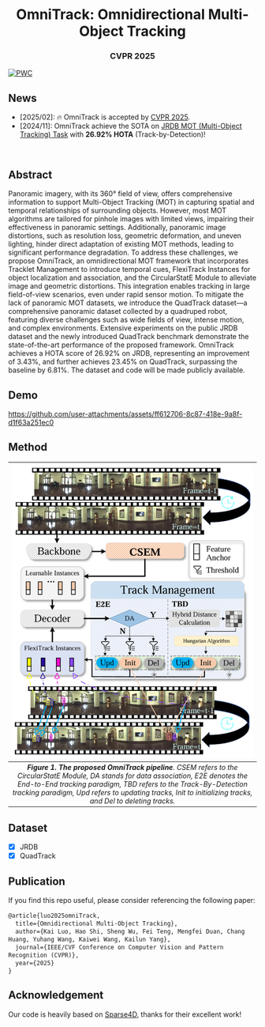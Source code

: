 <!-- # OmniTrack
The official implementation of OmniTrack: Omnidirectional Multi-Object Tracking (CVPR 2025) -->

<p align="center">
<h1 align="center"><strong>OmniTrack: Omnidirectional Multi-Object Tracking</strong></h1>
<h3 align="center">CVPR 2025</h3>

[![PWC](https://img.shields.io/endpoint.svg?url=https://paperswithcode.com/badge/omnitracker-unifying-object-tracking-by/multi-object-tracking-on-jrdb)](https://paperswithcode.com/sota/multi-object-tracking-on-jrdb?p=omnitracker-unifying-object-tracking-by)

## News
- [2025/02]: 🔥 OmniTrack is accepted by [CVPR 2025](https://cvpr2025.thecvf.com/).
- [2024/11]: OmniTrack achieve the SOTA on [JRDB MOT (Multi-Object Tracking) Task](http://www.semantic-kitti.org/tasks.html#ssc) with **26.92% HOTA** (Track-by-Detection)!
</br>

## Abstract
Panoramic imagery, with its 360° field of view,
 offers comprehensive information to support Multi-Object Tracking (MOT) in capturing spatial and temporal relationships of surrounding objects. However, most MOT algorithms are tailored for pinhole images with limited views, impairing their effectiveness in panoramic settings. Additionally, panoramic image distortions, such as resolution loss, geometric deformation, and uneven lighting, hinder direct adaptation of existing MOT methods, leading to significant performance degradation. To address these challenges, we propose OmniTrack, an omnidirectional MOT framework that incorporates Tracklet Management to introduce temporal cues, FlexiTrack Instances for object localization and association, and the CircularStatE Module to alleviate image and geometric distortions. This integration enables tracking in large field-of-view scenarios, even under rapid sensor motion. To mitigate the lack of panoramic MOT datasets, we introduce the QuadTrack dataset—a comprehensive panoramic dataset collected by a quadruped robot, featuring diverse challenges such as wide fields of view, intense motion, and complex environments. Extensive experiments on the public JRDB dataset and the newly introduced QuadTrack benchmark demonstrate the state-of-the-art performance of the proposed framework. OmniTrack achieves a HOTA score of 26.92\% on JRDB, representing an improvement of 3.43\%, and further achieves 23.45\% on QuadTrack, surpassing the baseline by 6.81\%. 
The dataset and code will be made publicly available.

## Demo

https://github.com/user-attachments/assets/ff612706-8c87-418e-9a8f-d1f63a251ec0

## Method

| ![space-1.jpg](teaser/arch.png) | 
|:--:| 
| ***Figure 1. The proposed OmniTrack pipeline**. CSEM refers to the CircularStatE Module, DA stands for data association, E2E denotes the End-to-End tracking paradigm, TBD refers to the Track-By-Detection tracking paradigm, Upd refers to updating tracks, Init to initializing tracks, and Del to deleting tracks.* |

## Dataset

- [x] JRDB
- [x] QuadTrack

## Publication
If you find this repo useful, please consider referencing the following paper:
```
@article{luo2025omniTrack,
  title={Omnidirectional Multi-Object Tracking},
  author={Kai Luo, Hao Shi, Sheng Wu, Fei Teng, Mengfei Duan, Chang Huang, Yuhang Wang, Kaiwei Wang, Kailun Yang},
  journal={IEEE/CVF Conference on Computer Vision and Pattern Recognition (CVPR)},
  year={2025}
}
```

## Acknowledgement

Our code is heavily based on [Sparse4D](https://github.com/HorizonRobotics/Sparse4D), thanks for their excellent work!
